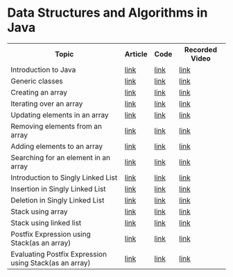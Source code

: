 # Data Structures and Algorithms in Java

<table>
  <tr>
    <th>Topic</th>
    <th>Article</th>
    <th>Code</th>
    <th>Recorded Video</th>
  </tr>
  
  <tr>
    <td>Introduction to Java </td>
    <td> <a target="_blank" rel="noopener noreferrer" href="https://medium.com/@rafia.shaikh61">link</a></td>
    <td><a href="https://github.com/Rafia-Shaikh-eng/Data-Structures-and-Algorithms-in-Java/blob/112b29d4b278a04e8c26be3239d02f15628f59fc/JavaFirst.java">link</td>
    <td><a href="https://youtu.be/oJtoYrPi33s">link</a></td>
  </tr>  
    
  <tr>
    <td>Generic classes</td>
    <td> <a href="https://medium.com/@rafia.shaikh61/generic-in-java-88e5d39cd8ac" target="_blank">link</a></td>
    <td><a href="https://github.com/Rafia-Shaikh-eng/Data-Structures-and-Algorithms-in Java/blob/e265ba22c2dbda1cc00e134cee9e59185a622ae0/testGenericClass.java">link</a></td>
    <td><a href="https://www.youtube.com/watch?v=oJtoYrPi33s&list=PLm9DiRumsuAgQimPRjlRyXqJEMLoll3dN&ab_channel=RafiaShaikh" target="_blank">link</a></td>
  </tr>
 
  <tr>
    <td>Creating an array </td>
    <td> <a href="https://medium.com/@rafia.shaikh61" target="_blank">link</a></td>
    <td><a href="">link</a></td>
    <td><a href="https://www.youtube.com/watch?v=wKRXvcLov2A&t=112s&ab_channel=RafiaShaikh" target="_blank">link</a></td>
  </tr>
  
   <tr>
    <td>Iterating over an array</td>
    <td> <a href="https://medium.com/@rafia.shaikh61" target="_blank">link</a></td>
    <td><a href="">link</a></td>
    <td><a href="https://www.youtube.com/watch?v=2xj505aICu0&ab_channel=RafiaShaikh" target="_blank">link</a></td>
  </tr>
  
   <tr>
    <td>Updating elements in an array</td>
    <td> <a href="https://medium.com/@rafia.shaikh61" target="_blank">link</a></td>
    <td><a href="">link</a></td>
    <td><a href="https://www.youtube.com/watch?v=5obytqhmMo0&list=PLm9DiRumsuAgQimPRjlRyXqJEMLoll3dN&index=4&ab_channel=RafiaShaikh" target="_blank">link</a></td>
  </tr>
  
   <tr>
    <td>Removing elements from an array</td>
    <td> <a href="https://medium.com/@rafia.shaikh61" target="_blank">link</a></td>
    <td><a href="">link</a></td>
    <td><a href="https://www.youtube.com/watch?v=LTr0KXw8PF4&list=PLm9DiRumsuAgQimPRjlRyXqJEMLoll3dN&index=5&ab_channel=RafiaShaikh" target="_blank">link</a></td>
  </tr>
  
   <tr>
    <td>Adding elements to an array</td>
    <td> <a href="https://medium.com/@rafia.shaikh61" target="_blank">link</a></td>
    <td><a href="">link</a></td>
    <td><a href="https://www.youtube.com/watch?v=NIc7F3uoEpQ&list=PLm9DiRumsuAgQimPRjlRyXqJEMLoll3dN&index=6&ab_channel=RafiaShaikh" target="_blank">link</a></td>
  </tr>
  
   <tr>
    <td>Searching for an element in an array</td>
    <td> <a href="https://medium.com/@rafia.shaikh61">link</a></td>
    <td><a href="">link</a></td>
    <td><a href="https://www.youtube.com/watch?v=7HM-r3YoNGg&list=PLm9DiRumsuAgQimPRjlRyXqJEMLoll3dN&index=9&ab_channel=RafiaShaikh">link</a></td>
  </tr>
  
   <tr>
    <td>Introduction to Singly Linked List</td>
    <td> <a href="https://medium.com/@rafia.shaikh61/java-linked-list-3d10d93afe5a" target="_blank">link</a></td>
    <td><a href="">link</a></td>
    <td><a href="https://www.youtube.com/watch?v=oJtoYrPi33s&list=PLm9DiRumsuAgQimPRjlRyXqJEMLoll3dN&ab_channel=RafiaShaikh" target="_blank">link</a></td>
  </tr>
  
   <tr>
    <td>Insertion in Singly Linked List</td>
    <td> <a href="https://medium.com/@rafia.shaikh61/java-linked-list-operation-01-c0928dd9a918" target="_blank">link</a></td>
    <td><a href="">link</a></td>
    <td><a href="https://www.youtube.com/watch?v=oJtoYrPi33s&list=PLm9DiRumsuAgQimPRjlRyXqJEMLoll3dN&ab_channel=RafiaShaikh" target="_blank">link</a></td>
  </tr>
  
  
  <tr>
    <td>Deletion in Singly Linked List</td>
    <td> <a href="https://medium.com/@rafia.shaikh61/java-linked-list-deletion-operation-eebb35f1bd08" target="_blank">link</a></td>
    <td><a href="">link</a></td>
    <td><a href="https://www.youtube.com/watch?v=oJtoYrPi33s&list=PLm9DiRumsuAgQimPRjlRyXqJEMLoll3dN&ab_channel=RafiaShaikh" target="_blank">link</a></td>
  </tr>
  
  <tr>
    <td>Stack using array</td>
    <td> <a href="https://medium.com/@rafia.shaikh61/java-stack-ecb9541dcd16" target="_blank">link</a></td>
    <td><a href="">link</a></td>
    <td><a href="https://www.youtube.com/watch?v=oJtoYrPi33s&list=PLm9DiRumsuAgQimPRjlRyXqJEMLoll3dN&ab_channel=RafiaShaikh" target="_blank">link</a></td>
  </tr>
  
  <tr>
    <td>Stack using linked list</td>
    <td> <a href="https://medium.com/@rafia.shaikh61/java-stack-ii-975afaba1af7" target="_blank">link</a></td>
    <td><a href="">link</a></td>
    <td><a href="https://www.youtube.com/watch?v=oJtoYrPi33s&list=PLm9DiRumsuAgQimPRjlRyXqJEMLoll3dN&ab_channel=RafiaShaikh" target="_blank">link</a></td>
  </tr>
  
   <tr>
    <td>Postfix Expression using Stack(as an array)</td>
    <td><a href="">link</a></td>
    <td> <a href="https://medium.com/@rafia.shaikh61" target="_blank">link</a></td>
    <td><a href="https://www.youtube.com/watch?v=6yVBNMCYYaw&list=PLm9DiRumsuAgQimPRjlRyXqJEMLoll3dN&index=7&ab_channel=RafiaShaikh" target="_blank">link</a></td>
  </tr>
  
  <tr>
    <td>Evaluating Postfix Expression using Stack(as an array)</td>
    <td><a href="">link</a></td>
    <td> <a href="https://medium.com/@rafia.shaikh61" target="_blank">link</a></td>
    <td><a href="https://www.youtube.com/watch?v=HC6afi-84V4&list=PLm9DiRumsuAgQimPRjlRyXqJEMLoll3dN&index=8&ab_channel=RafiaShaikh" target="_blank">link</a></td>
  </tr>

  
</table>






